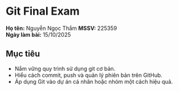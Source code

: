 # Git Final Exam

**Họ tên:** Nguyễn Ngọc Thắm
**MSSV:** 225359  
**Ngày làm bài:** 15/10/2025  

## Mục tiêu
- Nắm vững quy trình sử dụng git cơ bản.  
- Hiểu cách commit, push và quản lý phiên bản trên GitHub.  
- Áp dụng Git vào dự án cá nhân hoặc nhóm một cách hiệu quả.
